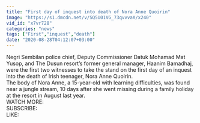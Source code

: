 ```yaml
---
title: "First day of inquest into death of Nora Anne Quoirin"
image: "https://s1.dmcdn.net/v/SQ5U01VG_73qvvvaX/x240"
vid_id: "x7vr728"
categories: "news"
tags: ["First","inquest","death"]
date: "2020-08-28T04:12:07+03:00"
---
```

Negri Sembilan police chief, Deputy Commissioner Datuk Mohamad Mat Yusop, and The Dusun resort’s former general manager, Haanim Bamadhaj, were the first two witnesses to take the stand on the first day of an inquest into the death of Irish teenager, Nora Anne Quoirin.  <br>The body of Nora Anne, a 15-year-old with learning difficulties, was found near a jungle stream, 10 days after she went missing during a family holiday at the resort in August last year.  <br>WATCH MORE:   <br>SUBSCRIBE:   <br>LIKE: 
